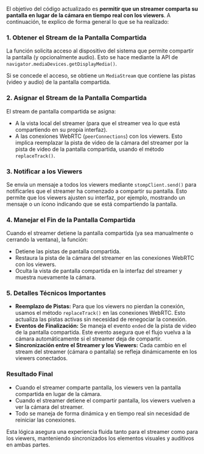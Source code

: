 El objetivo del código actualizado es **permitir que un streamer comparta su pantalla en lugar de la cámara en tiempo real con los viewers**. A continuación, te explico de forma general lo que se ha realizado:

### **1. Obtener el Stream de la Pantalla Compartida**
La función solicita acceso al dispositivo del sistema que permite compartir la pantalla (y opcionalmente audio). Esto se hace mediante la API de `navigator.mediaDevices.getDisplayMedia()`. 

Si se concede el acceso, se obtiene un `MediaStream` que contiene las pistas (video y audio) de la pantalla compartida.

### **2. Asignar el Stream de la Pantalla Compartida**
El stream de pantalla compartida se asigna:
- A la vista local del streamer (para que el streamer vea lo que está compartiendo en su propia interfaz).
- A las conexiones WebRTC (`peerConnections`) con los viewers. Esto implica reemplazar la pista de video de la cámara del streamer por la pista de video de la pantalla compartida, usando el método `replaceTrack()`.

### **3. Notificar a los Viewers**
Se envía un mensaje a todos los viewers mediante `stompClient.send()` para notificarles que el streamer ha comenzado a compartir su pantalla. Esto permite que los viewers ajusten su interfaz, por ejemplo, mostrando un mensaje o un ícono indicando que se está compartiendo la pantalla.

### **4. Manejar el Fin de la Pantalla Compartida**
Cuando el streamer detiene la pantalla compartida (ya sea manualmente o cerrando la ventana), la función:
- Detiene las pistas de pantalla compartida.
- Restaura la pista de la cámara del streamer en las conexiones WebRTC con los viewers.
- Oculta la vista de pantalla compartida en la interfaz del streamer y muestra nuevamente la cámara.

### **5. Detalles Técnicos Importantes**
- **Reemplazo de Pistas:** Para que los viewers no pierdan la conexión, usamos el método `replaceTrack()` en las conexiones WebRTC. Esto actualiza las pistas activas sin necesidad de renegociar la conexión.
- **Eventos de Finalización:** Se maneja el evento `ended` de la pista de video de la pantalla compartida. Este evento asegura que el flujo vuelva a la cámara automáticamente si el streamer deja de compartir.
- **Sincronización entre el Streamer y los Viewers:** Cada cambio en el stream del streamer (cámara o pantalla) se refleja dinámicamente en los viewers conectados.

### **Resultado Final**
- Cuando el streamer comparte pantalla, los viewers ven la pantalla compartida en lugar de la cámara.
- Cuando el streamer detiene el compartir pantalla, los viewers vuelven a ver la cámara del streamer.
- Todo se maneja de forma dinámica y en tiempo real sin necesidad de reiniciar las conexiones.

Esta lógica asegura una experiencia fluida tanto para el streamer como para los viewers, manteniendo sincronizados los elementos visuales y auditivos en ambas partes.
